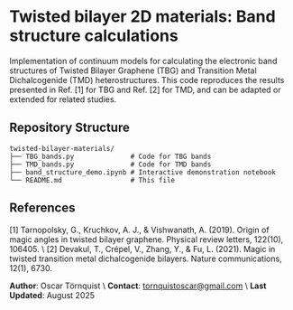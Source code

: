 # Twisted bilayer 2D materials: Band structure calculations

Implementation of continuum models for calculating the electronic band structures of Twisted Bilayer Graphene (TBG) and Transition Metal Dichalcogenide (TMD) heterostructures. This code reproduces the results presented in Ref. [1] for TBG and Ref. [2] for TMD, and can be adapted or extended for related studies.

## Repository Structure

```
twisted-bilayer-materials/
├── TBG_bands.py              # Code for TBG bands
├── TMD_bands.py              # Code for TMD bands
├── band_structure_demo.ipynb # Interactive demonstration notebook
└── README.md                 # This file
```

## References
[1] Tarnopolsky, G., Kruchkov, A. J., & Vishwanath, A. (2019). Origin of magic angles in twisted bilayer graphene. Physical review letters, 122(10), 106405. \\
[2] Devakul, T., Crépel, V., Zhang, Y., & Fu, L. (2021). Magic in twisted transition metal dichalcogenide bilayers. Nature communications, 12(1), 6730.

**Author**: Oscar Törnquist   \\
**Contact**: tornquistoscar@gmail.com  \\
**Last Updated**: August 2025